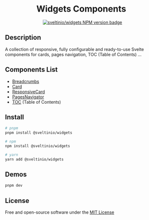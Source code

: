 <div align="center">
    <h1>Widgets Components</h1>
    &nbsp;
    <a href="https://www.npmjs.com/package/@sveltinio/widgets" target="_blank"><img src="https://img.shields.io/npm/v/@sveltinio/widgets.svg?style=flat" alt="sveltinio/widgets NPM version badge" /></a>
</div>

## Description

A collection of responsive, fully configurable and ready-to-use Svelte components for cards, pages navigation, TOC (Table of Contents) ...

## Components List

- [Breadcrumbs]
- [Card]
- [ResponsiveCard]
- [PagesNavigator]
- [TOC] (Table of Contents)

## Install

```bash
# pnpm
pnpm install @sveltinio/widgets

# npm
npm install @sveltinio/widgets

# yarn
yarn add @sveltinio/widgets
```

## Demos

```bash
pnpm dev
```

## License

Free and open-source software under the [MIT License](LICENSE)

[Breadcrumbs]: https://github.com/sveltinio/components-library/blob/main/packages/widgets/src/lib/components/breadcrumbs/README.md
[Card]: https://github.com/sveltinio/components-library/blob/main/packages/widgets/src/lib/components/card/README.md
[PagesNavigator]: https://github.com/sveltinio/components-library/blob/main/packages/widgets/src/lib/components/pagesnavigator/README.md
[ResponsiveCard]:  https://github.com/sveltinio/components-library/blob/main/packages/widgets/src/lib/components/responsivecard/README.md
[TOC]: https://github.com/sveltinio/components-library/blob/main/packages/widgets/src/lib/components/toc/README.md
